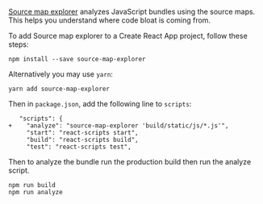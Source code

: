 [Source map explorer](https://www.npmjs.com/package/source-map-explorer) analyzes JavaScript bundles using the source maps. This helps you understand where code bloat is coming from.

To add Source map explorer to a Create React App project, follow these steps:

    npm install --save source-map-explorer

Alternatively you may use `yarn`:

    yarn add source-map-explorer

Then in `package.json`, add the following line to `scripts`:

       "scripts": {
    +    "analyze": "source-map-explorer 'build/static/js/*.js'",
         "start": "react-scripts start",
         "build": "react-scripts build",
         "test": "react-scripts test",

Then to analyze the bundle run the production build then run the analyze script.

    npm run build
    npm run analyze
